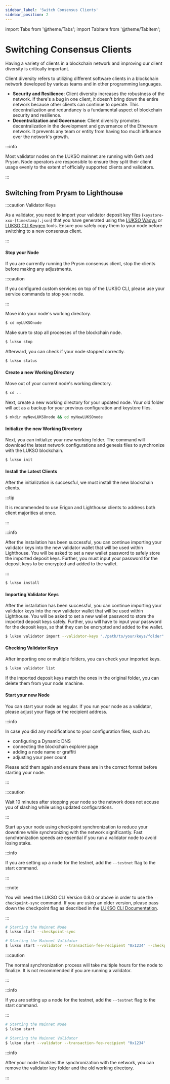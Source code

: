 ```yaml
---
sidebar_label: 'Switch Consensus Clients'
sidebar_position: 2
---
```


import Tabs from '@theme/Tabs';
import TabItem from '@theme/TabItem';

# Switching Consensus Clients

Having a variety of clients in a blockchain network and improving our client diversity is critically important.

Client diversity refers to utilizing different software clients in a blockchain network developed by various teams and in other programming languages.

- **Security and Resilience**: Client diversity increases the robustness of the network. If there's a bug in one client, it doesn't bring down the entire network because other clients can continue to operate. This decentralization and redundancy is a fundamental aspect of blockchain security and resilience.
- **Decentralization and Governance**: Client diversity promotes decentralization in the development and governance of the Ethereum network. It prevents any team or entity from having too much influence over the network's growth.

:::info

Most validator nodes on the LUKSO mainnet are running with Geth and Prysm. Node operators are responsible to ensure they split their client usage evenly to the extent of officially supported clients and validators.

:::

## Switching from Prysm to Lighthouse

:::caution Validator Keys

As a validator, you need to import your validator deposit key files (`keystore-xxx-[timestamp].json`) that you have generated using the [LUKSO Wagyu](https://github.com/lukso-network/tools-wagyu-key-gen) or [LUKSO CLI Keygen](https://github.com/lukso-network/tools-key-gen-cli) tools. Ensure you safely copy them to your node before switching to a new consensus client.

:::

#### Stop your Node

If you are currently running the Prysm consensus client, stop the clients before making any adjustments.

:::caution

If you configured custom services on top of the LUKSO CLI, please use your service commands to stop your node.

:::

Move into your node's working directory.

```bash
$ cd myLUKSOnode
```

Make sure to stop all processes of the blockchain node.

```bash
$ lukso stop
```

Afterward, you can check if your node stopped correctly.

```bash
$ lukso status
```

#### Create a new Working Directory

Move out of your current node's working directory.

```bash
$ cd ..
```

Next, create a new working directory for your updated node. Your old folder will act as a backup for your previous configuration and keystore files.

```bash
$ mkdir myNewLUKSOnode && cd myNewLUKSOnode
```

#### Initialize the new Working Directory

Next, you can initialize your new working folder. The command will download the latest network configurations and genesis files to synchronize with the LUKSO blockchain.

```bash
$ lukso init
```

#### Install the Latest Clients

After the initialization is successful, we must install the new blockchain clients.

:::tip

It is recommended to use Erigon and Lighthouse clients to address both client majorities at once.

:::

:::info

After the installation has been successful, you can continue importing your validator keys into the new validator wallet that will be used within Lighthouse. You will be asked to set a new wallet password to safely store the imported deposit keys. Further, you must input your password for the deposit keys to be encrypted and added to the wallet.

:::

```bash
$ lukso install
```

#### Importing Validator Keys

After the installation has been successful, you can continue importing your validator keys into the new validator wallet that will be used within Lighthouse. You will be asked to set a new wallet password to store the imported deposit keys safely. Further, you will have to input your password for the deposit keys, so that they can be encrypted and added to the wallet.

```bash
$ lukso validator import --validator-keys "./path/to/your/keys/folder"
```

#### Checking Validator Keys

After importing one or multiple folders, you can check your imported keys.

```bash
$ lukso validator list
```

If the imported deposit keys match the ones in the original folder, you can delete them from your node machine.

#### Start your new Node

You can start your node as regular. If you run your node as a validator, please adjust your flags or the recipient address.

:::info

In case you did any modifications to your configuration files, such as:

- configuring a Dynamic DNS
- connecting the blockchain explorer page
- adding a node name or graffiti
- adjusting your peer count

Please add them again and ensure these are in the correct format before starting your node.

:::

:::caution

Wait 10 minutes after stopping your node so the network does not accuse you of slashing while using updated configurations.

:::

Start up your node using checkpoint synchronization to reduce your downtime while synchronizing with the network significantly. Fast synchronization speeds are essential if you run a validator node to avoid losing stake.

<Tabs>
<TabItem value="checkpoint-sync" label="Checkpoint Synchronization">

:::info

If you are setting up a node for the testnet, add the `--testnet` flag to the start command.

:::

:::note

You will need the LUKSO CLI Version 0.8.0 or above in order to use the `--checkpoint-sync` command. If you are using an older version, please pass down the checkpoint flag as described in the [LUKSO CLI Documentation](https://github.com/lukso-network/tools-lukso-cli/tree/main#using-checkpoint-syncing).

:::

```sh
# Starting the Mainnet Node
$ lukso start --checkpoint-sync

# Starting the Mainnet Validator
$ lukso start --validator --transaction-fee-recipient "0x1234" --checkpoint-sync
```

  </TabItem>
  <TabItem value="regular-sync" label="Regular Synchronization">

:::caution

The normal synchronization process will take multiple hours for the node to finalize. It is not recommended if you are running a validator.

:::

:::info

If you are setting up a node for the testnet, add the `--testnet` flag to the start command.

:::

```bash
# Starting the Mainnet Node
$ lukso start

# Starting the Mainnet Validator
$ lukso start --validator --transaction-fee-recipient "0x1234"
```

  </TabItem>  
</Tabs>

:::info

After your node finalizes the synchronization with the network, you can remove the validator key folder and the old working directory.

:::
